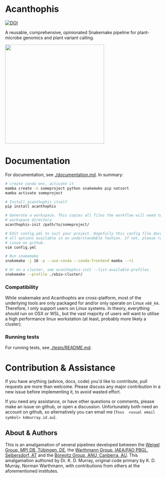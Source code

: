 # Acanthophis


[![DOI](https://zenodo.org/badge/345496657.svg)](https://zenodo.org/badge/latestdoi/345496657)


A reusable, comprehensive, opinionated Snakemake pipeline for plant-microbe genomics and plant variant calling.

<img src=".github/logo.jpg" width="320">

# Documentation

For documentation, see [./documentation.md](documentation.md). In summary:

```bash
# create conda env, activate it
mamba create -n someproject python snakemake pip natsort
mamba activate someproject

# Install acanthophis itself
pip install acanthophis

# Generate a workspace. This copies all files the workflow will need to your
# workspace directory.
acanthophis-init /path/to/someproject/

# Edit config.yml to suit your project. Hopefully this config file documents
# all options available in an understandable fashion. If not, please raise an
# issue on github.
vim config.yml

# Run snakemake
snakemake -j 16 -p --use-conda --conda-frontend mamba --ri

# Or on a cluster, see acanthophis-init --list-available-profiles
snakemake --profile ./ebio-cluster/
```

### Compatibility

While snakemake and Acanthophis are cross-platform, most of the underlying tools are only packaged for and/or only operate on  Linux `x68_64`. Therefore, I only support users on Linux systems. In theory, everything *should* run on OSX or WSL, but the vast majority of users will want to utilise a high performance linux workstation (at least, probably more likely a cluster).

### Running tests

For running tests, see [./tests/README.md](tests/README.md).

# Contribution & Assistance

If you have anything (advice, docs, code) you'd like to contribute, pull requests are more than welcome. Please discuss any major contribution in a new issue before implementing it, to avoid wasted effort.

If you need any assistance, or have other questions or comments, please make an issue on github, or open a discussion. Unfortunately both need an account on github, so alternatively you can email me (`foss  <usual email symbol> kdmurray.id.au`).

## About & Authors

This is an amalgamation of several pipelines developed between the [Weigel
Group, MPI DB, Tübingen, DE](https://weigelworld.org), the [Warthmann Group,
IAEA/FAO PBGL, Seibersdorf, AT](http://warthmann.com) and the [Borevitz Group,
ANU, Canberra, AU](https://borevitzlab.anu.edu.au). This amalgamation authored
by Dr. K. D. Murray, original code primary by K. D. Murray, Norman Warthmann,
with contributions from others at the aforementioned institutes.
